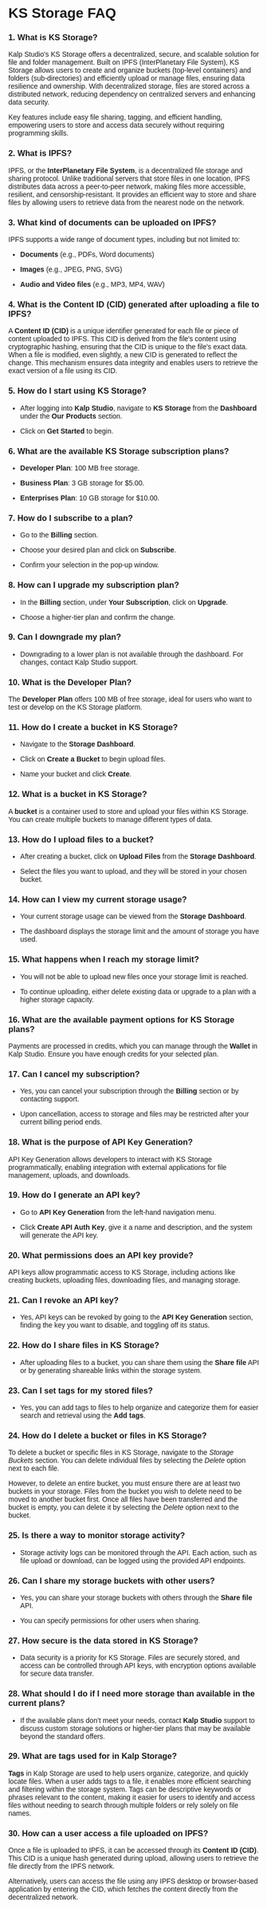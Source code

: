 <style>  body { font-family: "Source Sans 3", sans-serif!important; }</style>

<link  href="https://fonts.googleapis.com/css2?family=Source+Sans+3:ital,wght@0,200..900;1,200..900&display=swap"  rel="stylesheet">  <link  rel="stylesheet"  href="https://fonts.googleapis.com/icon?family=Material+Icons">


# KS Storage FAQ

### 1. **What is KS Storage?**

Kalp Studio's KS Storage offers a decentralized, secure, and scalable solution for file and folder management. Built on IPFS (InterPlanetary File System), KS Storage allows users to create and organize buckets (top-level containers) and folders (sub-directories) and efficiently upload or manage files, ensuring data resilience and ownership. With decentralized storage, files are stored across a distributed network, reducing dependency on centralized servers and enhancing data security.

Key features include easy file sharing, tagging, and efficient handling, empowering users to store and access data securely without requiring programming skills.

### 2.  What is IPFS?
    

IPFS, or the **InterPlanetary File System**, is a decentralized file storage and sharing protocol. Unlike traditional servers that store files in one location, IPFS distributes data across a peer-to-peer network, making files more accessible, resilient, and censorship-resistant. It provides an efficient way to store and share files by allowing users to retrieve data from the nearest node on the network.

### 3. What kind of documents can be uploaded on IPFS?

IPFS supports a wide range of document types, including but not limited to:

-   **Documents** (e.g., PDFs, Word documents)
    
-   **Images** (e.g., JPEG, PNG, SVG)
    
-   **Audio and Video files** (e.g., MP3, MP4, WAV)
    

### 4. What is the Content ID (CID) generated after uploading a file to IPFS?

A **Content ID (CID)** is a unique identifier generated for each file or piece of content uploaded to IPFS. This CID is derived from the file's content using cryptographic hashing, ensuring that the CID is unique to the file's exact data. When a file is modified, even slightly, a new CID is generated to reflect the change. This mechanism ensures data integrity and enables users to retrieve the exact version of a file using its CID.

### 5. **How do I start using KS Storage?**

-   After logging into **Kalp Studio**, navigate to **KS Storage** from the **Dashboard** under the **Our Products** section.
    
-   Click on **Get Started** to begin.
    

### 6. **What are the available KS Storage subscription plans?**

-   **Developer Plan**: 100 MB free storage.
    
-   **Business Plan**: 3 GB storage for $5.00.
    
-   **Enterprises Plan**: 10 GB storage for $10.00.
    

### 7. **How do I subscribe to a plan?**

-   Go to the **Billing** section.
    
-   Choose your desired plan and click on **Subscribe**.
    
-   Confirm your selection in the pop-up window.
    

### 8. **How can I upgrade my subscription plan?**

-   In the **Billing** section, under **Your Subscription**, click on **Upgrade**.
    
-   Choose a higher-tier plan and confirm the change.
    

### 9. **Can I downgrade my plan?**

-   Downgrading to a lower plan is not available through the dashboard. For changes, contact Kalp Studio support.
    

### 10. **What is the Developer Plan?**

The **Developer Plan** offers 100 MB of free storage, ideal for users who want to test or develop on the KS Storage platform.

### 11. **How do I create a bucket in KS Storage?**

-   Navigate to the **Storage Dashboard**.
    
-   Click on **Create a Bucket** to begin upload files.
    
-   Name your bucket and click **Create**.
    

### 12. **What is a bucket in KS Storage?**

A **bucket** is a container used to store and upload your files within KS Storage. You can create multiple buckets to manage different types of data.

### 13. **How do I upload files to a bucket?**

-   After creating a bucket, click on **Upload Files** from the **Storage Dashboard**.
    
-   Select the files you want to upload, and they will be stored in your chosen bucket.
    

### 14. **How can I view my current storage usage?**

-   Your current storage usage can be viewed from the **Storage Dashboard**.
    
-   The dashboard displays the storage limit and the amount of storage you have used.
    

### 15. **What happens when I reach my storage limit?**

-   You will not be able to upload new files once your storage limit is reached.
    
-   To continue uploading, either delete existing data or upgrade to a plan with a higher storage capacity.
    

### 16. **What are the available payment options for KS Storage plans?**

Payments are processed in credits, which you can manage through the **Wallet** in Kalp Studio. Ensure you have enough credits for your selected plan.

### 17. **Can I cancel my subscription?**

-   Yes, you can cancel your subscription through the **Billing** section or by contacting support.
    
-   Upon cancellation, access to storage and files may be restricted after your current billing period ends.
    

### 18. **What is the purpose of API Key Generation?**

API Key Generation allows developers to interact with KS Storage programmatically, enabling integration with external applications for file management, uploads, and downloads.

### 19. **How do I generate an API key?**

-   Go to **API Key Generation** from the left-hand navigation menu.
    
-   Click **Create API Auth Key**, give it a name and description, and the system will generate the API key.
    

### 20. **What permissions does an API key provide?**

API keys allow programmatic access to KS Storage, including actions like creating buckets, uploading files, downloading files, and managing storage.

### 21. **Can I revoke an API key?**

-   Yes, API keys can be revoked by going to the **API Key Generation** section, finding the key you want to disable, and toggling off its status.
    

### 22. **How do I share files in KS Storage?**

-   After uploading files to a bucket, you can share them using the **Share file** API or by generating shareable links within the storage system.
    

### 23. **Can I set tags for my stored files?**

-   Yes, you can add tags to files to help organize and categorize them for easier search and retrieval using the **Add tags**.
    

### **24. How do I delete a bucket or files in KS Storage?**

To delete a bucket or specific files in KS Storage, navigate to the _Storage Buckets_ section. You can delete individual files by selecting the _Delete_ option next to each file.

However, to delete an entire bucket, you must ensure there are at least two buckets in your storage. Files from the bucket you wish to delete need to be moved to another bucket first. Once all files have been transferred and the bucket is empty, you can delete it by selecting the _Delete_ option next to the bucket.

### 25. **Is there a way to monitor storage activity?**

-   Storage activity logs can be monitored through the API. Each action, such as file upload or download, can be logged using the provided API endpoints.
    

### 26. **Can I share my storage buckets with other users?**

-   Yes, you can share your storage buckets with others through the **Share file** API.
    
-   You can specify permissions for other users when sharing.
    

### 27. **How secure is the data stored in KS Storage?**

-   Data security is a priority for KS Storage. Files are securely stored, and access can be controlled through API keys, with encryption options available for secure data transfer.
    

### 28. **What should I do if I need more storage than available in the current plans?**

-   If the available plans don’t meet your needs, contact **Kalp Studio** support to discuss custom storage solutions or higher-tier plans that may be available beyond the standard offers.
    

### 29. What are tags used for in Kalp Storage?

**Tags** in Kalp Storage are used to help users organize, categorize, and quickly locate files. When a user adds tags to a file, it enables more efficient searching and filtering within the storage system. Tags can be descriptive keywords or phrases relevant to the content, making it easier for users to identify and access files without needing to search through multiple folders or rely solely on file names.

### 30. How can a user access a file uploaded on IPFS?

Once a file is uploaded to IPFS, it can be accessed through its **Content ID (CID)**. This CID is a unique hash generated during upload, allowing users to retrieve the file directly from the IPFS network.

Alternatively, users can access the file using any IPFS desktop or browser-based application by entering the CID, which fetches the content directly from the decentralized network.